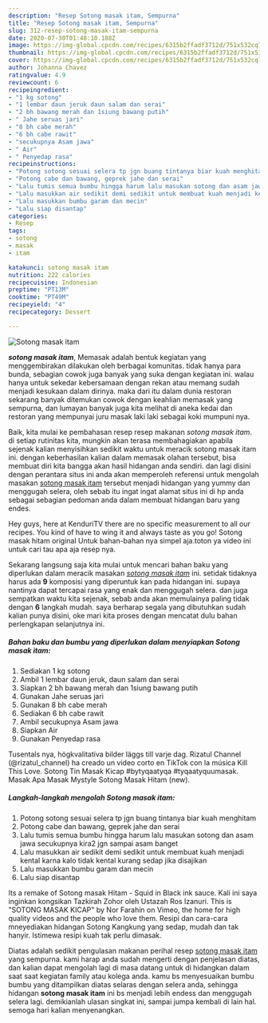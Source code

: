 ```yaml
---
description: "Resep Sotong masak itam, Sempurna"
title: "Resep Sotong masak itam, Sempurna"
slug: 312-resep-sotong-masak-itam-sempurna
date: 2020-07-30T01:48:10.188Z
image: https://img-global.cpcdn.com/recipes/6315b2ffadf3712d/751x532cq70/sotong-masak-itam-foto-resep-utama.jpg
thumbnail: https://img-global.cpcdn.com/recipes/6315b2ffadf3712d/751x532cq70/sotong-masak-itam-foto-resep-utama.jpg
cover: https://img-global.cpcdn.com/recipes/6315b2ffadf3712d/751x532cq70/sotong-masak-itam-foto-resep-utama.jpg
author: Johanna Chavez
ratingvalue: 4.9
reviewcount: 6
recipeingredient:
- "1 kg sotong"
- "1 lembar daun jeruk daun salam dan serai"
- "2 bh bawang merah dan 1siung bawang putih"
- " Jahe seruas jari"
- "8 bh cabe merah"
- "6 bh cabe rawit"
- "secukupnya Asam jawa"
- " Air"
- " Penyedap rasa"
recipeinstructions:
- "Potong sotong sesuai selera tp jgn buang tintanya biar kuah menghitam"
- "Potong cabe dan bawang, geprek jahe dan serai"
- "Lalu tumis semua bumbu hingga harum lalu masukan sotong dan asam jawa secukupnya kira2 jgn sampai asam banget"
- "Lalu masukkan air sedikit demi sedikit untuk membuat kuah menjadi kental karna kalo tidak kental kurang sedap jika disajikan"
- "Lalu masukkan bumbu garam dan mecin"
- "Lalu siap disantap"
categories:
- Resep
tags:
- sotong
- masak
- itam

katakunci: sotong masak itam 
nutrition: 222 calories
recipecuisine: Indonesian
preptime: "PT13M"
cooktime: "PT49M"
recipeyield: "4"
recipecategory: Dessert

---
```



![Sotong masak itam](https://img-global.cpcdn.com/recipes/6315b2ffadf3712d/751x532cq70/sotong-masak-itam-foto-resep-utama.jpg)

<b><i>sotong masak itam</i></b>, Memasak adalah bentuk kegiatan yang menggembirakan dilakukan oleh berbagai komunitas. tidak hanya para bunda, sebagian cowok juga banyak yang suka dengan kegiatan ini. walau hanya untuk sekedar kebersamaan dengan rekan atau memang sudah menjadi kesukaan dalam dirinya. maka dari itu dalam dunia restoran sekarang banyak ditemukan cowok dengan keahlian memasak yang sempurna, dan lumayan banyak juga kita melihat di aneka kedai dan restoran yang mempunyai juru masak laki laki sebagai koki mumpuni nya.

Baik, kita mulai ke pembahasan resep resep makanan <i>sotong masak itam</i>. di setiap rutinitas kita, mungkin akan terasa membahagiakan apabila sejenak kalian menyisihkan sedikit waktu untuk meracik sotong masak itam ini. dengan keberhasilan kalian dalam memasak olahan tersebut, bisa membuat diri kita bangga akan hasil hidangan anda sendiri. dan lagi disini dengan perantara situs ini anda akan memperoleh referensi untuk mengolah masakan <u>sotong masak itam</u> tersebut menjadi hidangan yang yummy dan menggugah selera, oleh sebab itu ingat ingat alamat situs ini di hp anda sebagai sebagian pedoman anda dalam membuat hidangan baru yang endes.

Hey guys, here at KenduriTV there are no specific measurement to all our recipes. You kind of have to wing it and always taste as you go! Sotong masak hitam original Untuk bahan-bahan nya simpel aja.toton ya video ini untuk cari tau apa aja resep nya.


Sekarang langsung saja kita mulai untuk mencari bahan baku yang diperlukan dalam meracik masakan <u><i>sotong masak itam</i></u> ini. setidak tidaknya harus ada <b>9</b> komposisi yang diperuntuk kan pada hidangan ini. supaya nantinya dapat tercapai rasa yang enak dan menggugah selera. dan juga sempatkan waktu kita sejenak, sebab anda akan memulainya paling tidak dengan <b>6</b> langkah mudah. saya berharap segala yang dibutuhkan sudah kalian punya disini, oke mari kita proses dengan mencatat dulu bahan perlengkapan selanjutnya ini.

<!--inarticleads1-->

##### Bahan baku dan bumbu yang diperlukan dalam menyiapkan Sotong masak itam:

1. Sediakan 1 kg sotong
1. Ambil 1 lembar daun jeruk, daun salam dan serai
1. Siapkan 2 bh bawang merah dan 1siung bawang putih
1. Gunakan  Jahe seruas jari
1. Gunakan 8 bh cabe merah
1. Sediakan 6 bh cabe rawit
1. Ambil secukupnya Asam jawa
1. Siapkan  Air
1. Gunakan  Penyedap rasa


Tusentals nya, högkvalitativa bilder läggs till varje dag. Rizatul Channel (@rizatul_channel) ha creado un video corto en TikTok con la música Kill This Love. Sotong Tin Masak Kicap #bytyqaatyqa #tyqaatyquumasak. Masak Apa Masak Mystyle Sotong Masak Hitam (new). 

<!--inarticleads2-->

##### Langkah-langkah mengolah Sotong masak itam:

1. Potong sotong sesuai selera tp jgn buang tintanya biar kuah menghitam
1. Potong cabe dan bawang, geprek jahe dan serai
1. Lalu tumis semua bumbu hingga harum lalu masukan sotong dan asam jawa secukupnya kira2 jgn sampai asam banget
1. Lalu masukkan air sedikit demi sedikit untuk membuat kuah menjadi kental karna kalo tidak kental kurang sedap jika disajikan
1. Lalu masukkan bumbu garam dan mecin
1. Lalu siap disantap


Its a remake of Sotong masak Hitam - Squid in Black ink sauce. Kali ini saya inginkan kongsikan Tazkirah Zohor oleh Ustazah Ros Izanuri. This is &#34;SOTONG MASAK KICAP&#34; by Nor Farahin on Vimeo, the home for high quality videos and the people who love them. Resipi dan cara-cara mneyediakan hidangan Sotong Kangkung yang sedap, mudah dan tak hanyir. Istimewa resipi kuah tak perlu dimasak. 

Diatas adalah sedikit pengulasan makanan perihal resep <u>sotong masak itam</u> yang sempurna. kami harap anda sudah mengerti dengan penjelasan diatas, dan kalian dapat mengolah lagi di masa datang untuk di hidangkan dalam saat saat kegiatan family atau kolega anda. kamu bs menyesuaikan bumbu bumbu yang ditampilkan diatas selaras dengan selera anda, sehingga hidangan <b>sotong masak itam</b> ini bs menjadi lebih endess dan menggugah selera lagi. demikianlah ulasan singkat ini, sampai jumpa kembali di lain hal. semoga hari kalian menyenangkan.
